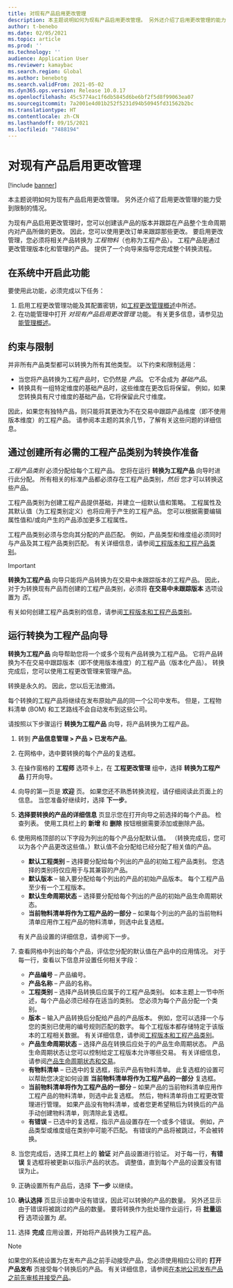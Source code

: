 ```yaml
---
title: 对现有产品启用更改管理
description: 本主题说明如何为现有产品启用更改管理。 另外还介绍了启用更改管理的能力受到限制的情况。
author: t-benebo
ms.date: 02/05/2021
ms.topic: article
ms.prod: ''
ms.technology: ''
audience: Application User
ms.reviewer: kamaybac
ms.search.region: Global
ms.author: benebotg
ms.search.validFrom: 2021-05-02
ms.dyn365.ops.version: Release 10.0.17
ms.openlocfilehash: 45c5774ac1f6db5845d6be6bf2f5d8f99063ea07
ms.sourcegitcommit: 7a2001e4d01b252f5231d94b50945fd31562b2bc
ms.translationtype: HT
ms.contentlocale: zh-CN
ms.lasthandoff: 09/15/2021
ms.locfileid: "7488194"
---
```

# <a name="enable-change-management-on-existing-products"></a>对现有产品启用更改管理

[!include [banner](../../includes/banner.md)]

本主题说明如何为现有产品启用更改管理。 另外还介绍了启用更改管理的能力受到限制的情况。

为现有产品启用更改管理时，您可以创建该产品的版本并跟踪在产品整个生命周期内对产品所做的更改。 因此，您可以使用更改订单来跟踪那些更改。 要启用更改管理，您必须将相关产品转换为 *工程物料*（也称为工程产品）。 工程产品是通过更改管理版本化和管理的产品。 提供了一个向导来指导您完成整个转换流程。

## <a name="turn-on-the-feature-in-your-system"></a>在系统中开启此功能

要使用此功能，必须完成以下任务：

1. 启用工程更改管理功能及其配置密钥，如[工程更改管理概述](product-engineering-overview.md)中所述。
1. 在功能管理中打开 *对现有产品启用更改管理* 功能。 有关更多信息，请参见[功能管理概述](../../fin-ops-core/fin-ops/get-started/feature-management/feature-management-overview.md)。

## <a name="restrictions-and-limitations"></a>约束与限制

并非所有产品类型都可以转换为所有其他类型。 以下约束和限制适用：

- 当您将产品转换为工程产品时，它仍然是 *产品*。 它不会成为 *基础产品*。
- 转换具有一组特定维度的基础产品时，这些维度在更改后将保留。 例如，如果您转换具有尺寸维度的基础产品，它将保留此尺寸维度。

因此，如果您有独特产品，则只能将其更改为不在交易中跟踪产品维度（即不使用版本维度）的工程产品。 请参阅本主题的其余几节，了解有关这些问题的详细信息。

## <a name="prepare-for-conversion-by-creating-all-required-engineering-product-categories"></a>通过创建所有必需的工程产品类别为转换作准备

*工程产品类别* 必须分配给每个工程产品。 您将在运行 **转换为工程产品** 向导时进行此分配。 所有相关的标准产品都必须存在工程产品类别，*然后* 您才可以转换这些产品。

工程产品类别为创建工程产品提供基础，并建立一组默认值和策略。 工程属性及其默认值（为工程类别定义）也将应用于产生的工程产品。 您可以根据需要编辑属性值和/或向产生的产品添加更多工程属性。

工程产品类别必须与您向其分配的产品匹配。 例如，产品类型和维度组必须同时与产品及其工程产品类别匹配。 有关详细信息，请参阅[工程版本和工程产品类别](engineering-versions-product-category.md)。

> [!IMPORTANT]
> **转换为工程产品** 向导只能将产品转换为在交易中未跟踪版本的工程产品。 因此，对于为转换现有产品而创建的工程产品类别，必须将 **在交易中未跟踪版本** 选项设置为 *否*。

有关如何创建工程产品类别的信息，请参阅[工程版本和工程产品类别](engineering-versions-product-category.md)。

## <a name="run-the-convert-to-engineering-product-wizard"></a>运行转换为工程产品向导

**转换为工程产品** 向导帮助您将一个或多个现有产品转换为工程产品。 它将产品转换为不在交易中跟踪版本（即不使用版本维度）的工程产品（版本化产品）。 转换完成后，您可以使用工程更改管理来管理产品。

转换是永久的。 因此，您以后无法撤消。 

每个转换的工程产品将继续在发布原始产品的同一个公司中发布。 但是，工程物料清单 (BOM) 和工艺路线不会自动发布到这些公司。

请按照以下步骤运行 **转换为工程产品** 向导，将产品转换为工程产品。

1. 转到 **产品信息管理 \> 产品 \> 已发布产品**。
1. 在网格中，选中要转换的每个产品的复选框。
1. 在操作窗格的 **工程师** 选项卡上，在 **工程更改管理** 组中，选择 **转换为工程产品** 打开向导。
1. 向导的第一页是 **欢迎** 页。 如果您还不熟悉转换流程，请仔细阅读此页面上的信息。 当您准备好继续时，选择 **下一步**。
1. **选择要转换的产品的详细信息** 页显示您在打开向导之前选择的每个产品。 检查列表。 使用工具栏上的 **新增** 和 **删除** 按钮根据需要添加或删除产品。
1. 使用网格顶部的以下字段为列出的每个产品分配默认值。 （转换完成后，您可以为各个产品更改这些值。）默认值不会分配给已经分配了相关值的产品。

    - **默认工程类别** – 选择要分配给每个列出的产品的初始工程产品类别。 您选择的类别将仅应用于与其兼容的产品。
    - **默认版本** – 输入要分配给每个列出的产品的初始产品版本。 每个工程产品至少有一个工程版本。
    - **默认生命周期状态** – 选择要分配给每个列出的产品的初始产品生命周期状态。
    - **当前物料清单将作为工程产品的一部分** – 如果每个列出的产品的当前物料清单应用作工程产品的物料清单，则选中此复选框。

    有关产品设置的详细信息，请参阅下一步。

1. 查看网格中列出的每个产品，评估您分配的默认值在产品中的应用情况。 对于每一行，查看以下信息并设置任何相关字段：

    - **产品编号** – 产品编号。
    - **产品名称** – 产品的名称。
    - **工程类别** – 选择产品转换后应属于的工程产品类别。 如本主题上一节中所述，每个产品必须已经存在适当的类别。 您必须为每个产品分配一个类别。
    - **版本** – 输入产品转换后分配给产品的产品版本。 例如，您可以选择一个与您的类别已使用的编号规则匹配的数字。 每个工程版本都存储特定于该版本的工程相关数据。 有关详细信息，请参阅[工程版本和工程产品类别](engineering-versions-product-category.md)。
    - **产品生命周期状态** – 选择产品在转换后应处于的产品生命周期状态。 产品生命周期状态让您可以控制给定工程版本允许哪些交易。 有关详细信息，请参阅[产品生命周期状态和交易](product-lifecycle-state-transactions.md)。
    - **有物料清单** – 已选中的复选框，指示产品有物料清单。 此复选框的设置可以帮助您决定如何设置 **当前物料清单将作为工程产品的一部分** 复选框。
    - **当前物料清单将作为工程产品的一部分** – 如果产品的当前物料清单应用作工程产品的物料清单，则选中此复选框。 然后，物料清单将由工程更改管理进行管理。 如果产品没有物料清单，或者您更希望稍后为转换后的产品手动创建物料清单，则清除此复选框。
    - **有错误** – 已选中的复选框，指示产品设置存在一个或多个错误。 例如，产品类型或维度组在类别中可能不匹配。 有错误的产品将被跳过，不会被转换。

1. 当您完成后，选择工具栏上的 **验证** 对产品设置进行验证。 对于每一行，**有错误** 复选框将被更新以指示产品的状态。 调整值，直到每个产品的设置没有错误为止。
1. 正确设置所有产品后，选择 **下一步** 以继续。
1. **确认选择** 页显示设置中没有错误，因此可以转换的产品的数量。 另外还显示由于错误将被跳过的产品的数量。 要将转换作为批处理作业运行，将 **批量运行** 选项设置为 *是*。
1. 选择 **完成** 应用设置，开始将产品转换为工程产品。

> [!NOTE]
> 如果您的系统设置为在发布产品之前手动接受产品，您必须使用相应公司的 **打开产品发布** 页接受每个转换后的产品。 有关详细信息，请参阅[在本地公司发布产品之前先审核并接受产品](engineering-scenarios.md#accept)。

